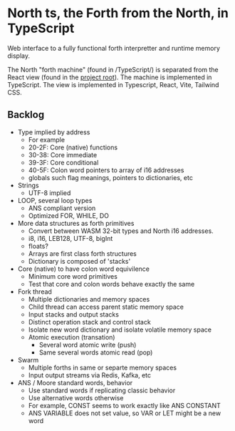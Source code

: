 # North ts, the Forth from the North, in TypeScript

Web interface to a fully functional forth interpretter and runtime memory display.

The North "forth machine" (found in /TypeScript/) is separated from the React view (found in the [project root](../README.md)).
The machine is implemented in TypeScript. The view is implemented in Typescript, React, Vite, Tailwind CSS.

## Backlog

- Type implied by address
  - For example
  - 20-2F: Core (native) functions
  - 30-38: Core immediate
  - 39-3F: Core conditional
  - 40-5F: Colon word pointers to array of i16 addresses
  - globals such flag meanings, pointers to dictionaries, etc
- Strings
  - UTF-8 implied
- LOOP, several loop types
  - ANS compliant version
  - Optimized FOR, WHILE, DO
- More data structures as forth primitives
  - Convert between WASM 32-bit types and North i16 addresses.
  - i8, i16, LEB128, UTF-8, bigInt
  - floats?
  - Arrays are first class forth structures
  - Dictionary is composed of 'stacks'
- Core (native) to have colon word equivilence
  - Minimum core word primitives
  - Test that core and colon words behave exactly the same
- Fork thread
  - Multiple dictionaries and memory spaces
  - Child thread can access parent static memory space
  - Input stacks and output stacks
  - Distinct operation stack and control stack
  - Isolate new word dictionary and isolate volatile memory space
  - Atomic execution (transation)
    - Several word atomic write (push)
    - Same several words atomic read (pop)
- Swarm
  - Multiple forths in same or separte memory spaces
  - Input output streams via Redis, Kafka, etc
- ANS / Moore standard words, behavior
  - Use standard words if replicating classic behavior
  - Use alternative words otherwise
  - For example, CONST seems to work exactly like ANS CONSTANT
  - ANS VARIABLE does not set value, so VAR or LET might be a new word

